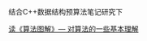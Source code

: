 结合C++数据结构预算法笔记研究下


[读《算法图解》— 对算法的一些基本理解](https://zhuanlan.zhihu.com/p/38488791)























